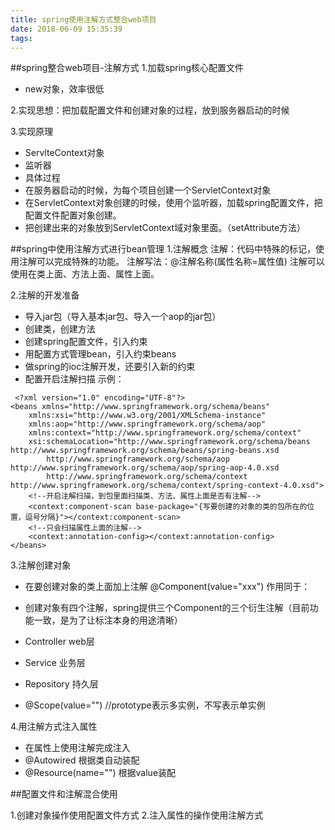 ```yaml
---
title: spring使用注解方式整合web项目
date: 2018-06-09 15:35:39
tags:
---
```

##spring整合web项目-注解方式
1.加载spring核心配置文件

 - new对象，效率很低

2.实现思想：把加载配置文件和创建对象的过程，放到服务器启动的时候

3.实现原理

 - ServlteContext对象
 - 监听器
 - 具体过程
  - 在服务器启动的时候，为每个项目创建一个ServletContext对象
  - 在ServletContext对象创建的时候，使用个监听器，加载spring配置文件，把配置文件配置对象创建。
  - 把创建出来的对象放到ServletContext域对象里面。（setAttribute方法）


##spring中使用注解方式进行bean管理
1.注解概念
注解：代码中特殊的标记，使用注解可以完成特殊的功能。
注解写法：@注解名称(属性名称=属性值)
注解可以使用在类上面、方法上面、属性上面。

2.注解的开发准备

- 导入jar包（导入基本jar包、导入一个aop的jar包）
- 创建类，创建方法
- 创建spring配置文件，引入约束
 - 用配置方式管理bean，引入约束beans
 - 做spring的ioc注解开发，还要引入新的约束
- 配置开启注解扫描
示例：
```
 <?xml version="1.0" encoding="UTF-8"?>  
<beans xmlns="http://www.springframework.org/schema/beans"  
    xmlns:xsi="http://www.w3.org/2001/XMLSchema-instance"  
    xmlns:aop="http://www.springframework.org/schema/aop"  
    xmlns:context="http://www.springframework.org/schema/context"  
    xsi:schemaLocation="http://www.springframework.org/schema/beans http://www.springframework.org/schema/beans/spring-beans.xsd  
        http://www.springframework.org/schema/aop http://www.springframework.org/schema/aop/spring-aop-4.0.xsd  
        http://www.springframework.org/schema/context http://www.springframework.org/schema/context/spring-context-4.0.xsd"> 
    <!--开启注解扫描，到包里面扫描类、方法、属性上面是否有注解-->
    <context:component-scan base-package="{写要创建的对象的类的包所在的位置，逗号分隔}"></context:component-scan> 
	<!--只会扫描属性上面的注解-->
	<context:annotation-config></context:annotation-config>
</beans>
```
3.注解创建对象
- 在要创建对象的类上面加上注解
@Component(value="xxx")  作用同于：<bean id="xxx" class="..."/>

- 创建对象有四个注解，spring提供三个Component的三个衍生注解（目前功能一致，是为了让标注本身的用途清晰）
 - Controller	web层
 - Service		业务层
 - Repository	持久层


- @Scope(value="")   //prototype表示多实例，不写表示单实例 


4.用注解方式注入属性

 - 在属性上使用注解完成注入
  - @Autowired 根据类自动装配
  - @Resource(name="")  根据value装配 


##配置文件和注解混合使用

1.创建对象操作使用配置文件方式
2.注入属性的操作使用注解方式

















